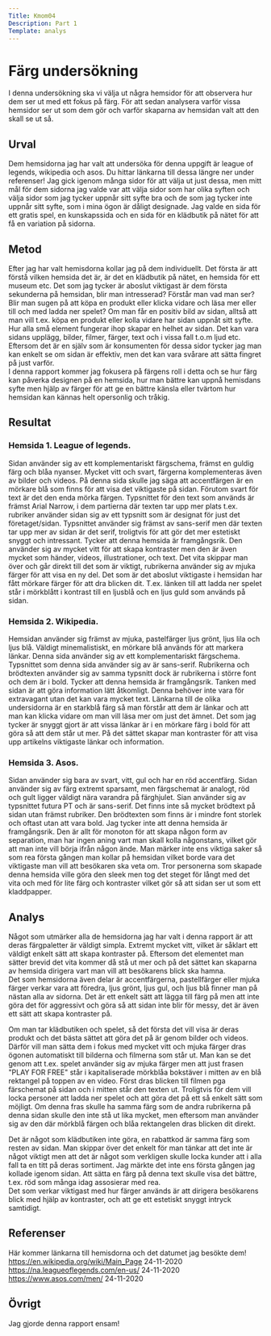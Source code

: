 ```yaml
---
Title: Kmom04
Description: Part 1
Template: analys
---
```



Färg undersökning
=======================

I denna undersökning ska vi välja ut några hemsidor för att observera hur dem ser ut med ett fokus på färg. För att sedan analysera varför vissa hemsidor ser ut som dem gör och varför skaparna av hemsidan valt att den skall se ut så.

Urval
-----------------------
Dem hemsidorna jag har valt att undersöka för denna uppgift är league of legends, wikipedia och asos. Du hittar länkarna till dessa längre ner under referenser!
Jag gick igenom många sidor för att välja ut just dessa, men mitt mål för dem sidorna jag valde var att välja sidor som har olika syften och välja sidor som jag tycker uppnår sitt syfte bra och de som jag tycker inte uppnår sitt syfte, som i mina ögon är dåligt designade.
Jag valde en sida för ett gratis spel, en kunskapssida och en sida för en klädbutik på nätet för att få en variation på sidorna.

Metod
-----------------------
Efter jag har valt hemisdorna kollar jag på dem individuellt. Det första är att förstå vilken hemsida det är, är det en klädbutik på nätet, en hemsida för ett museum etc. Det som jag tycker är aboslut viktigast är dem första sekunderna på hemsidan, blir man intresserad? Förstår man vad man ser? Blir man sugen på att köpa en produkt eller klicka vidare och läsa mer eller till och med ladda ner spelet? Om man får en positiv bild av sidan, alltså att man vill t.ex. köpa en produkt eller kolla vidare har sidan uppnåt sitt syfte.  
Hur alla små element fungerar ihop skapar en helhet av sidan. Det kan vara sidans upplägg, bilder, filmer, färger, text och i vissa fall t.o.m ljud etc. Eftersom det är en själv som är konsumenten för dessa sidor tycker jag man kan enkelt se om sidan är effektiv, men det kan vara svårare att sätta fingret på just varför.  
I denna rapport kommer jag fokusera på färgens roll i detta och se hur färg kan påverka designen på en hemsida, hur man bättre kan uppnå hemisdans syfte men hjälp av färger för att ge en bättre känsla eller tvärtom hur hemsidan kan kännas helt opersonlig och tråkig.

Resultat
-----------------------
### Hemsida 1. League of legends.
Sidan använder sig av ett komplementariskt färgschema, främst en guldig färg och blåa nyanser. Mycket vitt och svart, färgerna komplementeras även av bilder  och videos. På denna sida skulle jag säga att accentfärgen är en mörkare blå som finns för att visa det viktigaste på sidan. Förutom svart för text är det den enda mörka färgen.
Typsnittet för den text som används är främst Arial Narrow, i dem partierna där texten tar upp mer plats t.ex. rubriker använder sidan sig av ett typsnitt som är designat för just det företaget/sidan.
Typsnittet använder sig främst av sans-serif men där texten tar upp mer av sidan är det serif, troligtvis för att gör det mer estetiskt snyggt och intressant.
Tycker att denna hemsida är framgångsrik. Den använder sig av mycket vitt för att skapa kontraster men den är även mycket som händer, videos, illustrationer, och text. Det vita skippar man över och går direkt till det som är viktigt, rubrikerna använder sig av mjuka färger för att visa en ny del. Det som är det aboslut viktigaste i hemsidan har fått mörkare färger för att dra blicken dit. T.ex. länken till att ladda ner spelet står i mörkblått i kontrast till en ljusblå och en ljus guld som används på sidan.

### Hemsida 2. Wikipedia.
Hemsidan använder sig främst av mjuka, pastelfärger ljus grönt, ljus lila och ljus blå. Väldigt minemalistiskt, en mörkare blå används för att markera länkar.
Denna sida använder sig av ett komplementariskt färgschema. Typsnittet som denna sida använder sig av är sans-serif. Rubrikerna och brödtexten använder sig av samma typsnitt dock är rubrikerna i större font och dem är i bold.
Tycker att denna hemsida är framgångsrik. Tanken med sidan är att göra information lätt åtkomligt. Denna behöver inte vara för extravagant utan det kan vara mycket text. Länkarna till de olika undersidorna är en starkblå färg så man förstår att dem är länkar och att man kan klicka vidare om man vill läsa mer om just det ämnet. Det som jag tycker är snyggt gjort är att vissa länkar är i en mörkare färg i bold för att göra så att dem står ut mer. På det sättet skapar man kontraster för att visa upp artikelns viktigaste länkar och information.

### Hemsida 3. Asos.
Sidan använder sig bara av svart, vitt, gul och har en röd accentfärg. Sidan använder sig av färg extremt sparsamt, men färgschemat är analogt, röd och gult ligger väldigt nära varandra på färghjulet. Sian använder sig av typsnittet futura PT och är sans-serif. Det finns inte så mycket brödtext på sidan utan främst rubriker. Den brödtexten som finns är i mindre font storlek och oftast utan att vara bold.
Jag tycker inte att denna hemsida är framgångsrik. Den är allt för monoton för att skapa någon form av separation, man har ingen aning vart man skall kolla någonstans, vilket gör att man inte vill börja ifrån någon ände. Man märker inte ens viktiga saker så som rea första gången man kollar på hemsidan vilket borde vara det viktigaste man vill att besökaren ska veta om. Tror personerna som skapade denna hemsida ville göra den sleek men tog det steget för långt med det vita och med för lite färg och kontraster vilket gör så att sidan ser ut som ett kladdpapper.

Analys
-----------------------

Något som utmärker alla de hemsidorna jag har valt i denna rapport är att deras färgpaletter är väldigt simpla. Extremt mycket vitt, vilket är såklart ett väldigt enkelt sätt att skapa kontraster på. Eftersom det elementet man sätter brevid det vita kommer då stå ut mer och på det sättet kan skaparna av hemsida dirigera vart man vill att besökarens blick ska hamna.  
Det som hemsidorna även delar är accentfärgerna, pastellfärger eller mjuka färger verkar vara att föredra, ljus grönt, ljus gul, och ljus blå finner man på nästan alla av sidorna. Det är ett enkelt sätt att lägga till färg på men att inte göra det för aggressivt och göra så att sidan inte blir för messy, det är även ett sätt att skapa kontraster på.    

Om man tar klädbutiken och spelet, så det första det vill visa är deras produkt och det bästa sättet att göra det på är genom bilder och videos. Därför vill man sätta dem i fokus med mycket vitt och mjuka färger dras ögonen automatiskt till bilderna och filmerna som står ut. Man kan se det genom att t.ex. spelet använder sig av mjuka färger men att just frasen "PLAY FOR FREE" står i kapitaliserade mörkblåa bokstäver i mitten av en blå rektangel på toppen av en video. Först dras blicken till filmen pga färschemat på sidan och i mitten står den texten ut. Troligtvis för dem vill locka personer att ladda ner spelet och att göra det på ett så enkelt sätt som möjligt. Om denna fras skulle ha samma färg som de andra rubrikerna på denna sidan skulle den inte stå ut lika mycket, men eftersom man använder sig av den där mörkblå färgen och blåa rektangelen dras blicken dit direkt.    

Det är något som klädbutiken inte göra, en rabattkod är samma färg som resten av sidan. Man skippar över det enkelt för man tänkar att det inte är något viktigt men att det är något som verkligen skulle locka kunder att i alla fall ta en titt på deras sortiment. Jag märkte det inte ens första gången jag kollade igenom sidan. Att sätta en färg på denna text skulle visa det bättre, t.ex. röd som många idag assosierar med rea.  
Det som verkar viktigast med hur färger används är att dirigera besökarens blick med hjälp av kontraster, och att ge ett estetiskt snyggt intryck samtidigt.  

Referenser
-----------------------

Här kommer länkarna till hemisdorna och det datumet jag besökte dem!  
https://en.wikipedia.org/wiki/Main_Page 24-11-2020  
https://na.leagueoflegends.com/en-us/ 24-11-2020  
https://www.asos.com/men/ 24-11-2020  

Övrigt
-----------------------

Jag gjorde denna rapport ensam!
